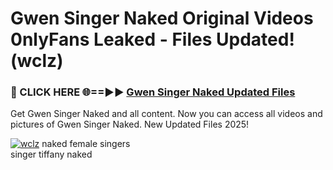 # Gwen Singer Naked Original Videos 0nlyFans Leaked - Files Updated! (wclz)

<h3>🔴 CLICK HERE 🌐==►► <a href="https://tinyurl.com/up5wt9bj" rel="nofollow">Gwen Singer Naked Updated Files</a></h3>

Get Gwen Singer Naked and all content. Now you can access all videos and pictures of Gwen Singer Naked. New Updated Files 2025!

[![wclz](https://i.imgur.com/ABiUzMV.gif)](https://tinyurl.com/up5wt9bj)
naked female singers<br>
singer tiffany naked